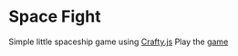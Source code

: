 Space Fight
===========

Simple little spaceship game using [Crafty.js]
Play the [game]

[Crafty.js]: http://craftyjs.com/
[game]: http://kevnz.github.com/space-fight/game.html
